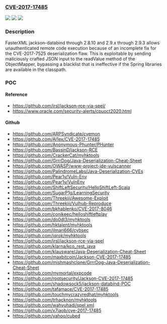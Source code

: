 ### [CVE-2017-17485](https://cve.mitre.org/cgi-bin/cvename.cgi?name=CVE-2017-17485)
![](https://img.shields.io/static/v1?label=Product&message=n%2Fa&color=blue)
![](https://img.shields.io/static/v1?label=Version&message=n%2Fa&color=blue)
![](https://img.shields.io/static/v1?label=Vulnerability&message=n%2Fa&color=brighgreen)

### Description

FasterXML jackson-databind through 2.8.10 and 2.9.x through 2.9.3 allows unauthenticated remote code execution because of an incomplete fix for the CVE-2017-7525 deserialization flaw. This is exploitable by sending maliciously crafted JSON input to the readValue method of the ObjectMapper, bypassing a blacklist that is ineffective if the Spring libraries are available in the classpath.

### POC

#### Reference
- https://github.com/irsl/jackson-rce-via-spel/
- https://www.oracle.com/security-alerts/cpuoct2020.html

#### Github
- https://github.com/ARPSyndicate/cvemon
- https://github.com/Al1ex/CVE-2017-17485
- https://github.com/Anonymous-Phunter/PHunter
- https://github.com/BassinD/jackson-RCE
- https://github.com/CrackerCat/myhktools
- https://github.com/GrrrDog/Java-Deserialization-Cheat-Sheet
- https://github.com/OWASP/www-project-ide-vulscanner
- https://github.com/PalindromeLabs/Java-Deserialization-CVEs
- https://github.com/Pear1y/Vuln-Env
- https://github.com/Pear1y/VulnEnv
- https://github.com/ShiftLeftSecurity/HelloShiftLeft-Scala
- https://github.com/SugarP1g/LearningSecurity
- https://github.com/Threekiii/Awesome-Exploit
- https://github.com/Threekiii/Vulhub-Reproduce
- https://github.com/bkhablenko/CVE-2017-8046
- https://github.com/conikeec/helloshiftleftplay
- https://github.com/do0dl3/myhktools
- https://github.com/hktalent/myhktools
- https://github.com/ilmari666/cybsec
- https://github.com/iqrok/myhktools
- https://github.com/irsl/jackson-rce-via-spel
- https://github.com/klarna/kco_rest_java
- https://github.com/klausware/Java-Deserialization-Cheat-Sheet
- https://github.com/maxbitcoin/Jackson-CVE-2017-17485
- https://github.com/mishmashclone/GrrrDog-Java-Deserialization-Cheat-Sheet
- https://github.com/mymortal/expcode
- https://github.com/rootsecurity/Jackson-CVE-2017-17485
- https://github.com/shadowsock5/jackson-databind-POC
- https://github.com/tafamace/CVE-2017-17485
- https://github.com/touchmycrazyredhat/myhktools
- https://github.com/trhacknon/myhktools
- https://github.com/wahyuhadi/spel.xml
- https://github.com/x7iaob/cve-2017-17485
- https://github.com/yahoo/cubed

